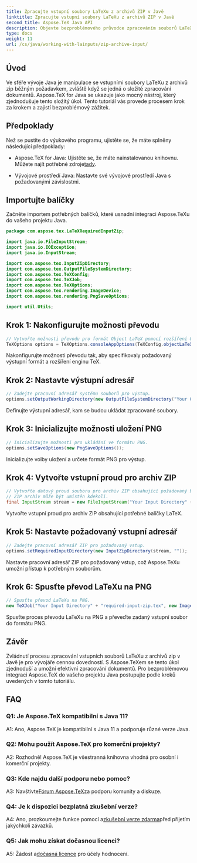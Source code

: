 ```yaml
---
title: Zpracujte vstupní soubory LaTeXu z archivů ZIP v Javě
linktitle: Zpracujte vstupní soubory LaTeXu z archivů ZIP v Javě
second_title: Aspose.TeX Java API
description: Objevte bezproblémového průvodce zpracováním souborů LaTeX ze zip archivů v Javě pomocí Aspose.TeX. Zvyšte své možnosti zpracování dokumentů bez námahy.
type: docs
weight: 11
url: /cs/java/working-with-lainputs/zip-archive-input/
---
```

## Úvod

Ve sféře vývoje Java je manipulace se vstupními soubory LaTeXu z archivů zip běžným požadavkem, zvláště když se jedná o složité zpracování dokumentů. Aspose.TeX for Java se ukazuje jako mocný nástroj, který zjednodušuje tento složitý úkol. Tento tutoriál vás provede procesem krok za krokem a zajistí bezproblémový zážitek.

## Předpoklady

Než se pustíte do výukového programu, ujistěte se, že máte splněny následující předpoklady:

-  Aspose.TeX for Java: Ujistěte se, že máte nainstalovanou knihovnu. Můžete najít potřebné zdroje[tady](https://reference.aspose.com/tex/java/).

- Vývojové prostředí Java: Nastavte své vývojové prostředí Java s požadovanými závislostmi.

## Importujte balíčky

Začněte importem potřebných balíčků, které usnadní integraci Aspose.TeXu do vašeho projektu Java.

```java
package com.aspose.tex.LaTeXRequiredInputZip;

import java.io.FileInputStream;
import java.io.IOException;
import java.io.InputStream;

import com.aspose.tex.InputZipDirectory;
import com.aspose.tex.OutputFileSystemDirectory;
import com.aspose.tex.TeXConfig;
import com.aspose.tex.TeXJob;
import com.aspose.tex.TeXOptions;
import com.aspose.tex.rendering.ImageDevice;
import com.aspose.tex.rendering.PngSaveOptions;

import util.Utils;
```

## Krok 1: Nakonfigurujte možnosti převodu

```java
// Vytvořte možnosti převodu pro formát Object LaTeX pomocí rozšíření Object TeX engine.
TeXOptions options = TeXOptions.consoleAppOptions(TeXConfig.objectLaTeX());
```

Nakonfigurujte možnosti převodu tak, aby specifikovaly požadovaný výstupní formát a rozšíření enginu TeX.

## Krok 2: Nastavte výstupní adresář

```java
// Zadejte pracovní adresář systému souborů pro výstup.
options.setOutputWorkingDirectory(new OutputFileSystemDirectory("Your Output Directory"));
```

Definujte výstupní adresář, kam se budou ukládat zpracované soubory.

## Krok 3: Inicializujte možnosti uložení PNG

```java
// Inicializujte možnosti pro ukládání ve formátu PNG.
options.setSaveOptions(new PngSaveOptions());
```

Inicializujte volby uložení a určete formát PNG pro výstup.

## Krok 4: Vytvořte vstupní proud pro archiv ZIP

```java
// Vytvořte datový proud souboru pro archiv ZIP obsahující požadovaný balíček.
// ZIP archiv může být umístěn kdekoli.
final InputStream stream = new FileInputStream("Your Input Directory" + "packages\\pgfplots.zip");
```

Vytvořte vstupní proud pro archiv ZIP obsahující potřebné balíčky LaTeX.

## Krok 5: Nastavte požadovaný vstupní adresář

```java
// Zadejte pracovní adresář ZIP pro požadovaný vstup.
options.setRequiredInputDirectory(new InputZipDirectory(stream, ""));
```

Nastavte pracovní adresář ZIP pro požadovaný vstup, což Aspose.TeXu umožní přístup k potřebným souborům.

## Krok 6: Spusťte převod LaTeXu na PNG

```java
// Spusťte převod LaTeXu na PNG.
new TeXJob("Your Input Directory" + "required-input-zip.tex", new ImageDevice(), options).run();
```

Spusťte proces převodu LaTeXu na PNG a převeďte zadaný vstupní soubor do formátu PNG.

## Závěr

Zvládnutí procesu zpracování vstupních souborů LaTeXu z archivů zip v Javě je pro vývojáře cennou dovedností. S Aspose.TeXem se tento úkol zjednoduší a umožní efektivní zpracování dokumentů. Pro bezproblémovou integraci Aspose.TeX do vašeho projektu Java postupujte podle kroků uvedených v tomto tutoriálu.

## FAQ

### Q1: Je Aspose.TeX kompatibilní s Java 11?

A1: Ano, Aspose.TeX je kompatibilní s Java 11 a podporuje různé verze Java.

### Q2: Mohu použít Aspose.TeX pro komerční projekty?

A2: Rozhodně! Aspose.TeX je všestranná knihovna vhodná pro osobní i komerční projekty.

### Q3: Kde najdu další podporu nebo pomoc?

 A3: Navštivte[Fórum Aspose.TeX](https://forum.aspose.com/c/tex/47)za podporu komunity a diskuze.

### Q4: Je k dispozici bezplatná zkušební verze?

 A4: Ano, prozkoumejte funkce pomocí a[zkušební verze zdarma](https://releases.aspose.com/)před přijetím jakýchkoli závazků.

### Q5: Jak mohu získat dočasnou licenci?

 A5: Žádost a[dočasná licence](https://purchase.aspose.com/temporary-license/) pro účely hodnocení.